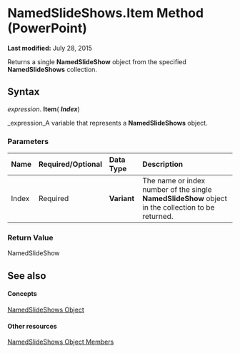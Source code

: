 
# NamedSlideShows.Item Method (PowerPoint)

 **Last modified:** July 28, 2015

Returns a single  **NamedSlideShow** object from the specified **NamedSlideShows** collection.

## Syntax

 _expression_. **Item**( **_Index_**)

 _expression_A variable that represents a  **NamedSlideShows** object.


### Parameters



|**Name**|**Required/Optional**|**Data Type**|**Description**|
|:-----|:-----|:-----|:-----|
|Index|Required| **Variant**|The name or index number of the single  **NamedSlideShow** object in the collection to be returned.|

### Return Value

NamedSlideShow


## See also


#### Concepts


 [NamedSlideShows Object](9f20ff20-a81e-f771-5ef2-44b21ecfb055.md)
#### Other resources


 [NamedSlideShows Object Members](042360d9-3cb9-cb8f-9f0f-dbc8093eb2f7.md)
